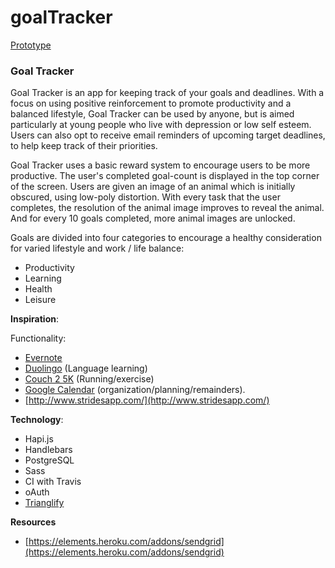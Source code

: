 # goalTracker
[Prototype](https://goaltrackerapp.herokuapp.com/)
### Goal Tracker
Goal Tracker is an app for keeping track of your goals and deadlines. With a focus on using positive reinforcement to promote productivity and a balanced lifestyle, Goal Tracker can be used by anyone, but is aimed particularly at young people who live with depression or low self esteem. Users can also opt to receive email reminders of upcoming target deadlines, to help keep track of their priorities.

Goal Tracker uses a basic reward system to encourage users to be more productive. The user's completed goal-count is displayed in the top corner of the screen. Users are given an image of an animal which is initially obscured, using low-poly distortion. With every task that the user completes, the resolution of the animal image improves to reveal the animal. And for every 10 goals completed, more animal images are unlocked.

Goals are divided into four categories to encourage a healthy consideration for varied lifestyle and work / life balance:

* Productivity
* Learning
* Health
* Leisure


**Inspiration**:

Functionality:
* [Evernote](https://evernote.com)
* [Duolingo](https://www.duolingo.com) (Language learning) 
* [Couch 2 5K](www.c25kfree.com/) (Running/exercise)
* [Google Calendar](https://www.google.com/calendar) (organization/planning/remainders).
* [http://www.stridesapp.com/](http://www.stridesapp.com/)

**Technology**:
* Hapi.js
* Handlebars
* PostgreSQL
* Sass
* CI with Travis
* oAuth
* [Trianglify](https://github.com/qrohlf/trianglify)


**Resources**
- [https://elements.heroku.com/addons/sendgrid](https://elements.heroku.com/addons/sendgrid)
